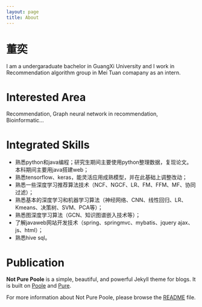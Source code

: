 ```yaml
---
layout: page
title: About
---
```


# 董奕
I am a undergaraduate bachelor in GuangXi University and I work in Recommendation algorithm group in Mei Tuan comapany as an intern.

# Interested Area
Recommendation, Graph neural network in recommendation, Bioinformatic...

# Integrated Skills
+ 熟悉python和java编程；研究生期间主要使用python整理数据，复现论文。本科期间主要用java搭建web；
+ 熟悉tensorflow、keras，能灵活应用成熟模型，并在此基础上调整改动；
+ 熟悉一些深度学习推荐算法技术（NCF、NGCF、LR、FM、FFM、MF、协同过滤）；
+ 熟悉基本的深度学习和机器学习算法（神经网络、CNN、线性回归、LR、Kmeans、决策树、SVM、PCA等）；
+ 熟悉图深度学习算法（GCN、知识图谱嵌入技术等）；
+ 了解javaweb网站开发技术（spring、springmvc、mybatis、jquery ajax、js、html）；
+ 熟悉hive sql。

# Publication



**Not Pure Poole** is a simple, beautiful, and powerful Jekyll theme for blogs. It is built on [Poole](https://github.com/poole/poole) and [Pure](https://purecss.io/).

For more information about Not Pure Poole, please browse the [README](https://github.com/vszhub/not-pure-poole) file.
